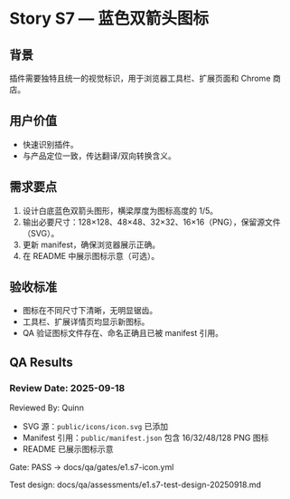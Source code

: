 # Story S7 — 蓝色双箭头图标

## 背景
插件需要独特且统一的视觉标识，用于浏览器工具栏、扩展页面和 Chrome 商店。

## 用户价值
- 快速识别插件。
- 与产品定位一致，传达翻译/双向转换含义。

## 需求要点
1. 设计白底蓝色双箭头图形，横梁厚度为图标高度的 1/5。
2. 输出必要尺寸：128×128、48×48、32×32、16×16（PNG），保留源文件（SVG）。
3. 更新 manifest，确保浏览器展示正确。
4. 在 README 中展示图标示意（可选）。

## 验收标准
- 图标在不同尺寸下清晰，无明显锯齿。
- 工具栏、扩展详情页均显示新图标。
- QA 验证图标文件存在、命名正确且已被 manifest 引用。

## QA Results

### Review Date: 2025-09-18
Reviewed By: Quinn

- SVG 源：`public/icons/icon.svg` 已添加
- Manifest 引用：`public/manifest.json` 包含 16/32/48/128 PNG 图标
- README 已展示图标示意

Gate: PASS → docs/qa/gates/e1.s7-icon.yml

Test design: docs/qa/assessments/e1.s7-test-design-20250918.md

